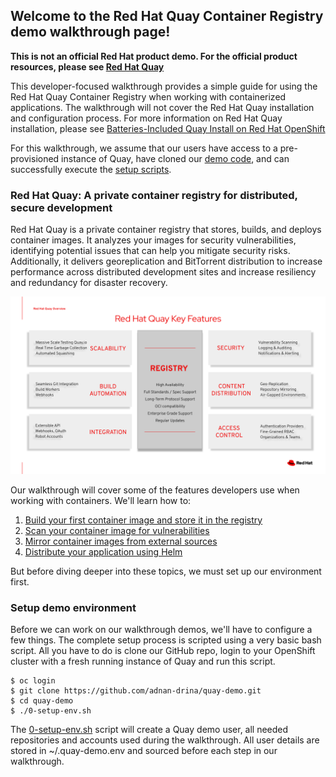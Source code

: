 ## Welcome to the Red Hat Quay Container Registry demo walkthrough page!

**This is not an official Red Hat product demo. For the official product resources, please see [Red Hat Quay](https://access.redhat.com/products/red-hat-quay)**

This developer-focused walkthrough provides a simple guide for using the Red Hat Quay Container Registry when working with containerized applications. The walkthrough will not cover the Red Hat Quay installation and configuration process. For more information on Red Hat Quay installation, please see [Batteries-Included Quay Install on Red Hat OpenShift](https://www.youtube.com/watch?v=1_6jLGF5ByE)

For this walkthrough, we assume that our users have access to a pre-provisioned instance of Quay, have cloned our [demo code](https://github.com/adnan-drina/quay-demo), and can successfully execute the [setup scripts](00-setup-demo-environment.md).
### Red Hat Quay: A private container registry for distributed, secure development

Red Hat Quay is a private container registry that stores, builds, and deploys container images. It analyzes your images for security vulnerabilities, identifying potential issues that can help you mitigate security risks. Additionally, it delivers georeplication and BitTorrent distribution to increase performance across distributed development sites and increase resiliency and redundancy for disaster recovery.

![Quay Key Features](./graph/quay-key-features.png)

[//]: # (Red Hat Quay key features:)

[//]: # (- SCALABILITY: Quay is designed according to Microservices architecture and is massively scalable.)

[//]: # (- SECURITY: Quay supports scanning container images for known vulnerabilities and comes with components such as logging, auditing, notifications and alerting.)

[//]: # (- BUILD AUTOMATION: Quay supports building Dockerfiles using a set of worker nodes and, with the use of build triggers, such as GitHub webhooks, it can automatically build new container image versions.)

[//]: # (- CONTENT DISTRIBUTION: Quay supports replication of your images across geographies bringing content closer to the users and maximizing pull performance.)

[//]: # (- INTEGRATION: Quay supports a list of features that allow tight integration with the rest of the operational landscape.)

[//]: # (- ACCESS CONTROL: Quay supports rich Access Control with fine-grade RBAC, Organizations and Teams. It also can be integrated with different Authentication Providers.)

Our walkthrough will cover some of the features developers use when working with containers. We'll learn how to:

1. [Build your first container image and store it in the registry](01-build-your-first-container-image.md)
2. [Scan your container image for vulnerabilities](02-scan-your-container-image-for-vulnerabilities.md)
3. [Mirror container images from external sources](03-mirror-container-images-from-external-sources.md)
4. [Distribute your application using Helm](04-distribute-your-application-using-Helm.md)

But before diving deeper into these topics, we must set up our environment first.

### Setup demo environment

Before we can work on our walkthrough demos, we'll have to configure a few things. The complete setup process is scripted using a very basic bash script. All you have to do is clone our GitHub repo, login to your OpenShift cluster with a fresh running instance of Quay and run this script.

```
$ oc login
$ git clone https://github.com/adnan-drina/quay-demo.git
$ cd quay-demo
$ ./0-setup-env.sh
```

The [0-setup-env.sh](./0-setup-env.sh) script will create a Quay demo user, all needed repositories and accounts used during the walkthrough. All user details are stored in ~/.quay-demo.env and sourced before each step in our walkthrough.
